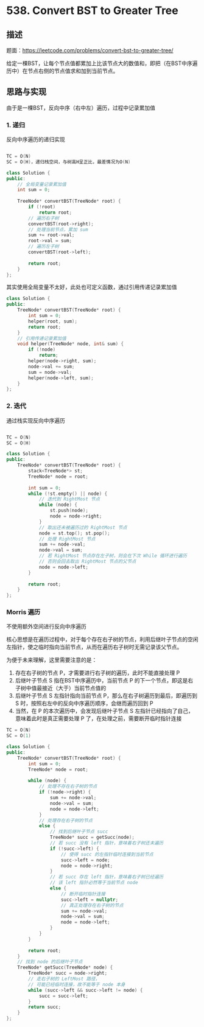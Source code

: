 # 538. Convert BST to Greater Tree

## 描述

题面：https://leetcode.com/problems/convert-bst-to-greater-tree/

给定一棵BST，让每个节点值都累加上比该节点大的数值和，即把（在BST中序遍历中）在节点右侧的节点值求和加到当前节点。

## 思路与实现

由于是一棵BST，反向中序（右中左）遍历，过程中记录累加值

### 1. 递归

反向中序遍历的递归实现

``` c++

TC = O(N)
SC = O(H)，递归栈空间，与树高H呈正比，最差情况为O(N)

class Solution {
public:
    // 全局变量记录累加值
    int sum = 0;
    
    TreeNode* convertBST(TreeNode* root) {
        if (!root)
            return root;
        // 遍历右子树
        convertBST(root->right);
        // 处理当前节点，累加 sum
        sum += root->val;
        root->val = sum;
        // 遍历左子树
        convertBST(root->left);
        
        return root;
    }
};

```

其实使用全局变量不太好，此处也可定义函数，通过引用传递记录累加值

``` c++
class Solution {
public:
    TreeNode* convertBST(TreeNode* root) {
        int sum = 0;
        helper(root, sum);
        return root;
    }
    // 引用传递记录累加值
    void helper(TreeNode* node, int& sum) {
        if (!node)
            return;
        helper(node->right, sum);
        node->val += sum;
        sum = node->val;
        helper(node->left, sum);
    }
};
```

### 2. 迭代

通过栈实现反向中序遍历

``` c++

TC = O(N)
SC = O(H)

class Solution {
public:    
    TreeNode* convertBST(TreeNode* root) {      
        stack<TreeNode*> st;
        TreeNode* node = root;
        
        int sum = 0;
        while (!st.empty() || node) {
            // 迭代到 RightMost 节点
            while (node) {
                st.push(node);
                node = node->right;
            }
            // 取出还未被遍历过的 RightMost 节点
            node = st.top(); st.pop();
            // 处理 RightMost 节点
            sum += node->val;
            node->val = sum;
            // 若 RightMost 节点存在左子树，则会在下次 While 循环进行遍历
            // 否则会回去取出 RightMost 节点的父节点
            node = node->left;
        }
        
        return root;
    }
};
```

### Morris 遍历

不使用额外空间进行反向中序遍历

核心思想是在遍历过程中，对于每个存在右子树的节点，利用后继叶子节点的空闲左指针，使之临时指向当前节点，从而在遍历右子树时无需记录该父节点。

为便于未来理解，这里需要注意的是：
1. 存在右子树的节点 P，才需要进行右子树的遍历，此时不能直接处理 P
2. 后继叶子节点 S 指在BST中序遍历中，当前节点 P 的下一个节点，即这是右子树中值最接近（大于）当前节点值的
3. 后继叶子节点 S 左指针指向当前节点 P，那么在右子树遍历到最后，即遍历到 S 时，按照右左中的反向中序遍历顺序，会继而遍历回到 P
4. 当然，在 P 的本次遍历中，会发现后继叶子节点 S 左指针已经指向了自己，意味着此时是真正需要处理 P 了，在处理之前，需要断开临时指针连接

``` c++
TC = O(N)
SC = O(1)

class Solution {
public:    
    TreeNode* convertBST(TreeNode* root) {
        int sum = 0;
        TreeNode* node = root;
        
        while (node) {
            // 处理不存在右子树的节点
            if (!node->right) {
                sum += node->val;
                node->val = sum;
                node = node->left;
            }
            // 处理存在右子树的节点
            else {
                // 找到后继叶子节点 succ
                TreeNode* succ = getSucc(node);
                // 若 succ 没有 left 指针，意味着右子树还未遍历
                if (!succ->left) {
                    // 使得 succ 的左指针临时连接到当前节点
                    succ->left = node;
                    node = node->right;
                }
                // 若 succ 存在 left 指针，意味着右子树已经遍历
                // 该 left 指针必然等于当前节点 node
                else {
                    // 断开临时指针连接
                    succ->left = nullptr;
                    // 真正处理存在右子树的节点
                    sum += node->val;
                    node->val = sum;
                    node = node->left;
                }
            }
        }
        
        return root;
    }
    // 找到 node 的后继叶子节点
    TreeNode* getSucc(TreeNode* node) {
        TreeNode* succ = node->right;
        // 走右子树的 LeftMost 路径，
        // 可能已经临时连接，故不能等于 node 本身
        while (succ->left && succ->left != node) {
            succ = succ->left;
        }
        return succ;
    }
};

```